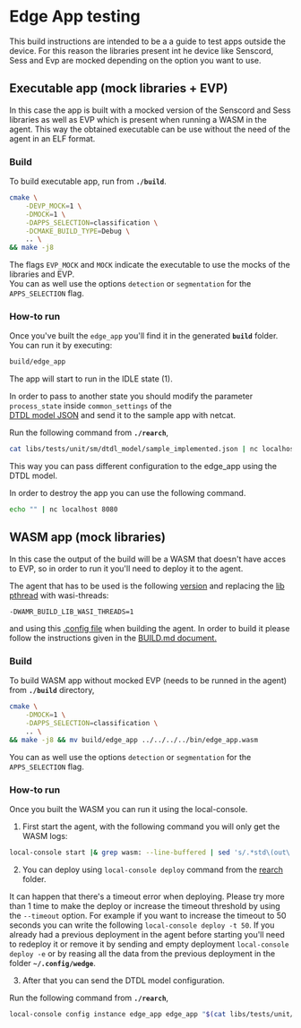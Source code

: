 # Edge App testing

This build instructions are intended to be a a guide to test apps outside the device. For this reason
the libraries present int he device like Senscord, Sess and Evp are mocked depending on the option you want to use.

## Executable app (mock libraries + EVP)

In this case the app is built with a mocked version of the Senscord and Sess libraries as well as EVP which is present when running a WASM
in the agent. This way the obtained executable can be use without the need of the agent in an ELF format.

### Build

To build executable app, run from **`./build`**.

```sh
cmake \
    -DEVP_MOCK=1 \
    -DMOCK=1 \
    -DAPPS_SELECTION=classification \
    -DCMAKE_BUILD_TYPE=Debug \
    .. \
&& make -j8
```

The flags `EVP_MOCK` and `MOCK` indicate the executable to use the mocks of the libraries and EVP.  
You can as well use the options `detection` or `segmentation` for the `APPS_SELECTION` flag.

### How-to run

Once you've built the `edge_app` you'll find it in the generated **`build`** folder. You can run it by executing:

```sh
build/edge_app
```

The app will start to run in the IDLE state (1).

In order to pass to another state you should modify the parameter `process_state` inside `common_settings` of the  
[DTDL model JSON](../../../libs/tests/unit/sm/dtdl_model/sample.json) and send it to the sample app with netcat.

Run the following command from **`./rearch`**,

```sh
cat libs/tests/unit/sm/dtdl_model/sample_implemented.json | nc localhost 8080
```

This way you can pass different configuration to the edge_app using the DTDL model.

In order to destroy the app you can use the following command.

```sh
echo "" | nc localhost 8080
```

## WASM app (mock libraries)

In this case the output of the build will be a WASM that doesn't have acces to EVP,
so in order to run it you'll need to deploy it to the agent.

The agent that has to be used is the following [version](https://github.com/midokura/wedge-agent/tree/tbc/wasmcon-config) and replacing the [lib pthread](https://github.com/midokura/wedge-agent/blob/c300529bb8a8d8869dc3c9eb3b0038e2df04ca73/depend.mk#L72) with wasi-threads:

```
-DWAMR_BUILD_LIB_WASI_THREADS=1
```

and using this [.config file](https://github.com/midokura/wedge-agent/blob/tbc/wasmcon-config/configs/wasm.config) when building the agent. In order to build it please follow the instructions
given in the [BUILD.md document.](https://github.com/midokura/wedge-agent/blob/tbc/wasmcon-config/BUILD.md)

### Build

To build WASM app without mocked EVP (needs to be runned in the agent) from **`./build`** directory,

```sh
cmake \
    -DMOCK=1 \
    -DAPPS_SELECTION=classification \
    .. \
&& make -j8 && mv build/edge_app ../../../../bin/edge_app.wasm
```

You can as well use the options `detection` or `segmentation` for the `APPS_SELECTION` flag.

### How-to run

Once you built the WASM you can run it using the local-console.

1. First start the agent, with the following command you will only get the WASM logs:

```sh
local-console start |& grep wasm: --line-buffered | sed 's/.*std\(out\|err\)://'
```

2. You can deploy using `local-console deploy` command from the [rearch](../../../../rearch) folder.

It can happen that there's a timeout error when deploying. Please try more than 1 time to make the deploy or increase
the timeout threshold by using the `--timeout` option. For example if you want to increase the timeout to 50 seconds you can
write the following `local-console deploy -t 50`.
If you already had a previous deployment in the agent before starting you'll need to redeploy it or remove it
by sending and empty deployment `local-console deploy -e` or by reasing all the data from the previous deployment in the folder **`~/.config/wedge`**.

3. After that you can send the DTDL model configuration.

Run the following command from **`./rearch`**,

```sh
local-console config instance edge_app edge_app "$(cat libs/tests/unit/sm/dtdl_model/sample_implemented.json)"
```
